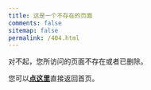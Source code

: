 ```yaml
---
title: 这是一个不存在的页面
comments: false
sitemap: false
permalink: /404.html
---
```

对不起，您所访问的页面不存在或者已删除。

<span id="timeout"></span>

您可以[**点这里**](/)直接返回首页。

<script>
  var countTime = 5;

  function count() {
    if (--countTime > 0) {
      document.getElementById('timeout').textContent = "预计将在约 " + countTime + " 秒后返回首页。";
    }
    else if (countTime === 0) {
      document.getElementById('timeout').textContent = "即将跳转到首页。";
      location.href = '/';
    }
    else if (countTime < 0) {
      document.getElementById('timeout').remove();
      return;
    }
    setTimeout(() => { count(); }, 1000);
  }

  count();
</script>
